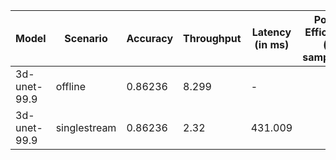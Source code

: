 | Model        | Scenario     |   Accuracy |   Throughput | Latency (in ms)   | Power Efficiency (in samples/J)   | TEST01   | TEST05   |
|--------------|--------------|------------|--------------|-------------------|-----------------------------------|----------|----------|
| 3d-unet-99.9 | offline      |    0.86236 |        8.299 | -                 |                                   | passed   | passed   |
| 3d-unet-99.9 | singlestream |    0.86236 |        2.32  | 431.009           |                                   | passed   | passed   |